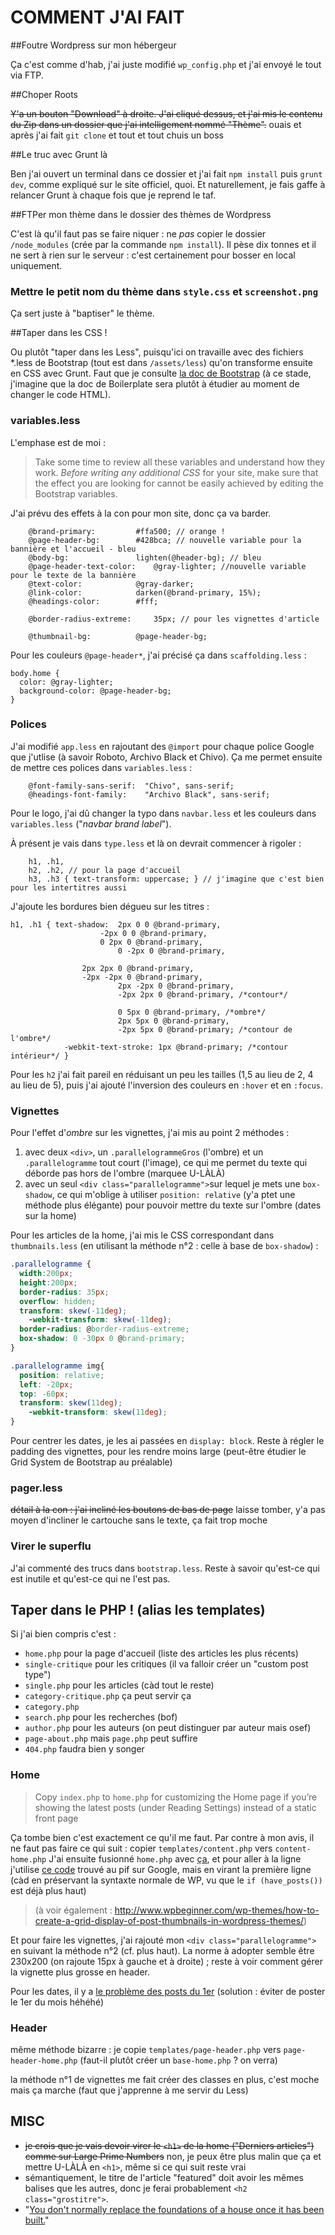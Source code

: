 COMMENT J'AI FAIT
=================

##Foutre Wordpress sur mon hébergeur

Ça c'est comme d'hab, j'ai juste modifié `wp_config.php` et j'ai envoyé le tout via FTP.

##Choper Roots

~~Y'a un bouton "Download" à droite. J'ai cliqué dessus, et j'ai mis le contenu du Zip dans un dossier que j'ai intelligement nommé "Thème".~~ ouais et après j'ai fait `git clone` et tout et tout chuis un boss

##Le truc avec Grunt là

Ben j'ai ouvert un terminal dans ce dossier et j'ai fait `npm install` puis `grunt dev`, comme expliqué sur le site officiel, quoi. Et naturellement, je fais gaffe à relancer Grunt à chaque fois que je reprend le taf.

##FTPer mon thème dans le dossier des thèmes de Wordpress

C'est là qu'il faut pas se faire niquer : ne _pas_ copier le dossier `/node_modules` (crée par la commande `npm install`). Il pèse dix tonnes et il ne sert à rien sur le serveur : c'est certainement pour bosser en local uniquement.

### Mettre le petit nom du thème dans `style.css` et `screenshot.png` 

Ça sert juste à "baptiser" le thème.

##Taper dans les CSS !

Ou plutôt "taper dans les Less", puisqu'ici on travaille avec des fichiers *.less de Bootstrap (tout est dans `/assets/less`) qu'on transforme ensuite en CSS avec Grunt. Faut que je consulte [la doc de Bootstrap](http://roots.io/modifying-bootstrap-in-roots/) (à ce stade, j'imagine que la doc de Boilerplate sera plutôt à étudier au moment de changer le code HTML).

### variables.less

L'emphase est de moi :

> Take some time to review all these variables and understand how they work. *Before writing any additional CSS* for your site, make sure that the effect you are looking for cannot be easily achieved by editing the Bootstrap variables.

J'ai prévu des effets à la con pour mon site, donc ça va barder.

```less
	@brand-primary:         #ffa500; // orange !
	@page-header-bg:        #428bca; // nouvelle variable pour la bannière et l'accueil - bleu
	@body-bg:               lighten(@header-bg); // bleu
	@page-header-text-color:	@gray-lighter; //nouvelle variable pour le texte de la bannière
	@text-color:            @gray-darker;
	@link-color:            darken(@brand-primary, 15%);
	@headings-color:        #fff;
	
	@border-radius-extreme:     35px; // pour les vignettes d'article
	
	@thumbnail-bg:          @page-header-bg;
```

Pour les couleurs `@page-header*`, j'ai précisé ça dans `scaffolding.less` :

```less
body.home {
  color: @gray-lighter;
  background-color: @page-header-bg;
}
```


### Polices

J'ai modifié `app.less` en rajoutant des `@import` pour chaque police Google que j'utlise (à savoir Roboto, Archivo Black et Chivo). Ça me permet ensuite de mettre ces polices dans `variables.less` :

```less
	@font-family-sans-serif:  "Chivo", sans-serif;
	@headings-font-family:    "Archivo Black", sans-serif;
```

Pour le logo, j'ai dû changer la typo dans `navbar.less` et les couleurs dans `variables.less` ("*navbar brand label*").

À présent je vais dans `type.less` et là on devrait commencer à rigoler :

```less
	h1, .h1,
	h2, .h2, // pour la page d'accueil
	h3, .h3 { text-transform: uppercase; } // j'imagine que c'est bien pour les intertitres aussi
```

J'ajoute les bordures bien dégueu sur les titres :

```less
h1, .h1 { text-shadow:	2px 0 0 @brand-primary,
                   	-2px 0 0 @brand-primary,
                  	0 2px 0 @brand-primary,
                    	0 -2px 0 @brand-primary,  
        
       			2px 2px 0 @brand-primary,
      			-2px -2px 0 @brand-primary,
                    	2px -2px 0 @brand-primary,
                    	-2px 2px 0 @brand-primary, /*contour*/

                    	0 5px 0 @brand-primary, /*ombre*/
                    	2px 5px 0 @brand-primary,
                    	-2px 5px 0 @brand-primary; /*contour de l'ombre*/
  		  	-webkit-text-stroke: 1px @brand-primary; /*contour intérieur*/ }
```

Pour les `h2` j'ai fait pareil en réduisant un peu les tailles (1,5 au lieu de 2, 4 au lieu de 5), puis j'ai ajouté l'inversion des couleurs en `:hover` et en `:focus`.

### Vignettes

Pour l'effet d'*ombre* sur les vignettes, j'ai mis au point 2 méthodes :

1. avec deux `<div>`, un `.parallelogrammeGros` (l'ombre) et un `.parallelogramme` tout court (l'image), ce qui me permet du texte qui déborde pas hors de l'ombre (marquee U-LÀLÀ)
2. avec un seul `<div class="parallelogramme">`sur lequel je mets une `box-shadow`, ce qui m'oblige à utiliser `position: relative` (y'a ptet une méthode plus élégante) pour pouvoir mettre du texte sur l'ombre (dates sur la home)

Pour les articles de la home, j'ai mis le CSS correspondant dans `thumbnails.less` (en utilisant la méthode n°2 : celle à base de `box-shadow`) :

```css
.parallelogramme {
  width:200px; 
  height:200px; 
  border-radius: 35px;
  overflow: hidden;
  transform: skew(-11deg); 
    -webkit-transform: skew(-11deg);
  border-radius: @border-radius-extreme;
  box-shadow: 0 -30px 0 @brand-primary;
}

.parallelogramme img{
  position: relative;
  left: -20px;
  top: -60px;
  transform: skew(11deg); 
    -webkit-transform: skew(11deg);
}
```

Pour centrer les dates, je les ai passées en `display: block`.
Reste à régler le padding des vignettes, pour les rendre moins large (peut-être étudier le Grid System de Bootstrap au préalable)

### pager.less

~~détail à la con : j'ai incliné les boutons de bas de page~~ laisse tomber, y'a pas moyen d'incliner le cartouche sans le texte, ça fait trop moche

### Virer le superflu

J'ai commenté des trucs dans `bootstrap.less`. Reste à savoir qu'est-ce qui est inutile et qu'est-ce qui ne l'est pas.

## Taper dans le PHP ! (alias les templates)

Si j'ai bien compris c'est :
- `home.php` pour la page d'accueil (liste des articles les plus récents)
- `single-critique` pour les critiques (il va falloir créer un "custom post type")
- `single.php` pour les articles (càd tout le reste)
- `category-critique.php` ça peut servir ça
- `category.php`
- `search.php` pour les recherches (bof)
- `author.php` pour les auteurs (on peut distinguer par auteur mais osef)
- `page-about.php` mais `page.php` peut suffire
- `404.php` faudra bien y songer

### Home

> Copy `index.php` to `home.php` for customizing the Home page if you’re showing the latest posts (under Reading Settings) instead of a static front page

Ça tombe bien c'est exactement ce qu'il me faut.
Par contre à mon avis, il ne faut pas faire ce qui suit : copier `templates/content.php` vers `content-home.php`
J'ai ensuite fusionné `home.php` avec [ça](http://getbootstrap.com/components/#thumbnails), et pour aller à la ligne j'utilise [ce code](http://wordpress.org/support/topic/adding-a-clearing-div-to-every-third-post-in-the-loop) trouvé au pif sur Google, mais en virant la première ligne (càd en préservant la syntaxte normale de WP, vu que le `if (have_posts())` est déjà plus haut)
> (à voir également : http://www.wpbeginner.com/wp-themes/how-to-create-a-grid-display-of-post-thumbnails-in-wordpress-themes/)

Et pour faire les vignettes, j'ai rajouté mon `<div class="parallelogramme">` en suivant la méthode n°2 (cf. plus haut).
La norme à adopter semble être 230x200 (on rajoute 15px à gauche et à droite) ; reste à voir comment gérer la vignette plus grosse en header.

Pour les dates, il y a [le problème des posts du 1er](http://www.wordpress-fr.org/support/viewtopic.php?id=19609) (solution : éviter de poster le 1er du mois héhéhé)

### Header

même méthode bizarre : je copie `templates/page-header.php` vers `page-header-home.php`
(faut-il plutôt créer un `base-home.php` ? on verra)

la méthode n°1 de vignettes me fait créer des classes en plus, c'est moche mais ça marche (faut que j'apprenne à me servir du Less)

## MISC

- ~~je crois que je vais devoir virer le `<h1>` de la home ("Derniers articles") comme sur Large Prime Numbers~~ non, je peux être plus malin que ça et mettre U-LÀLÀ en `<h1>`, même si ce qui suit reste vrai
- sémantiquement, le titre de l'article "featured" doit avoir les mêmes balises que les autres, donc je ferai probablement `<h2 class="grostitre">`.
- "[You don't normally replace the foundations of a house once it has been built.](https://github.com/h5bp/html5-boilerplate/blob/v4.2.0/doc/faq.md#do-i-need-to-upgrade-my-sites-each-time-a-new-version-of-html5-boilerplate-is-released)"

